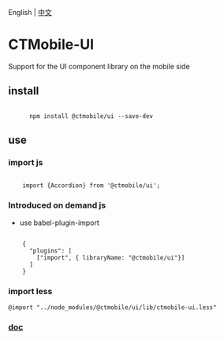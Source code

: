 English |
[中文](https://github.com/playerljc/CTMobile-UI/README_zh-CN.md)

# CTMobile-UI

Support for the UI component library on the mobile side

## install

```

      npm install @ctmobile/ui --save-dev

```

## use

### import js

```

    import {Accordion} from '@ctmobile/ui';

```

### Introduced on demand js

* use babel-plugin-import

```

    {
      "plugins": [
        ["import", { libraryName: "@ctmobile/ui"}]
      ]
    }

```

### import less

```
@import "../node_modules/@ctmobile/ui/lib/ctmobile-ui.less"
```

### [doc](https://playerljc.github.io/ctmobile-ui/index.html)
